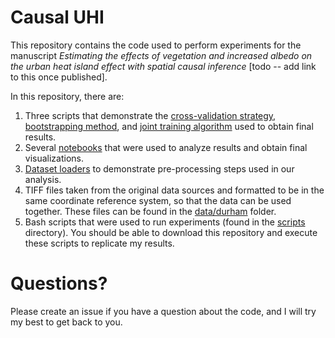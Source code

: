 # Causal UHI

This repository contains the code used to perform experiments for the manuscript *Estimating the effects of vegetation and increased
albedo on the urban heat island effect with spatial causal inference* [todo -- add link to this once published].

In this repository, there are:
1. Three scripts that demonstrate the [cross-validation strategy](calc_optimal_weights.py), [bootstrapping method](bootstrap_coefficients.py), and [joint training algorithm](joint_train.py) used to obtain final results.
2. Several [notebooks](notebooks) that were used to analyze results and obtain final visualizations.
3. [Dataset loaders](Datasets/durham.py) to demonstrate pre-processing steps used in our analysis.
4. TIFF files taken from the original data sources and formatted to be in the same coordinate reference system, so that the data can be used together. These files can be found in the [data/durham](data/durham) folder.
5. Bash scripts that were used to run experiments (found in the [scripts](scripts) directory). You should be able to download this repository and execute these scripts to replicate my results.

# Questions?
Please create an issue if you have a question about the code, and I will try my best to get back to you.
